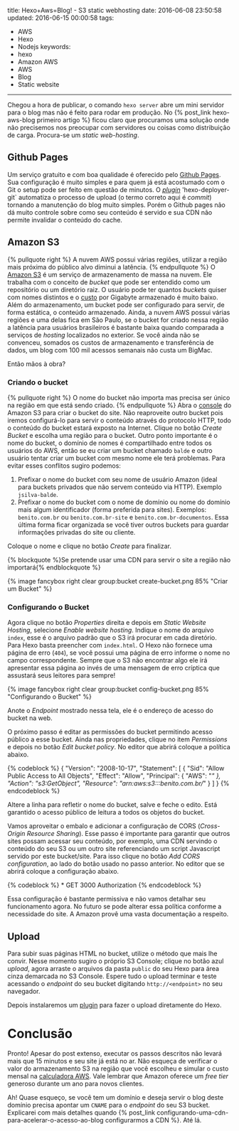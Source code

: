 title: Hexo+Aws=Blog! - S3 static webhosting
date: 2016-06-08 23:50:58
updated: 2016-06-15 00:00:58
tags: 
   - AWS
   - Hexo
   - Nodejs
keywords:
   - hexo
   - Amazon AWS
   - AWS
   - Blog
   - Static website
---
Chegou a hora de publicar, o comando `hexo server` abre um mini servidor para o blog mas não é feito para rodar em produção. No {% post_link hexo-aws-blog primeiro artigo %} ficou claro que procuramos uma solução onde não precisemos nos preocupar com servidores ou coisas como distribuição de carga. Procura-se um *static web-hosting*.
<!-- more -->
## Github Pages
Um serviço gratuito e com boa qualidade é oferecido pelo [Github Pages][gh]. Sua configuração é muito simples e para quem já está acostumado com o Git o setup pode ser feito em questão de minutos. O *[plugin][hdg]* 'hexo-deployer-git` automatiza o processo de upload (o termo correto aqui é *commit*) tornando a manutenção do blog muito simples. Porém o Github pages não dá muito controle sobre como seu conteúdo é servido e sua CDN não permite invalidar o conteúdo do cache.

## Amazon S3
{% pullquote right %}
A nuvem AWS possui várias regiões, utilizar a região mais próxima do público alvo diminui a latência.
{% endpullquote %}
O [Amazon S3][s3] é um serviço de armazenamento de massa na nuvem. Ele trabalha com o conceito de *bucket* que pode ser entendido como um repositório ou um diretório raiz. O usuário pode ter quantos *buckets* quiser com nomes distintos e o [custo][s3c] por Gigabyte armazenado é muito baixo. Além do armazenamento, um bucket pode ser configurado para servir, de forma estática, o conteúdo armazenado. Ainda, a nuvem AWS possui várias regiões e uma delas fica em São Paulo, se o bucket for criado nessa região a latência para usuários brasileiros é bastante baixa quando comparada a serviços de *hosting* localizados no exterior. Se você ainda não se convenceu, somados os custos de armazenamento e transferência de dados, um blog com 100 mil acessos semanais não custa um BigMac.


Então mãos à obra?

### Criando o bucket
{% pullquote right %}
O nome do bucket não importa mas precisa ser único na região em que está sendo criado.
{% endpullquote %}
Abra o [console][s3con] do Amazon S3 para criar o bucket do site. Não reaproveite outro bucket pois iremos configurá-lo para servir o conteúdo através do protocolo HTTP, todo o conteúdo do bucket estará exposto na Internet. Clique no botão *Create Bucket* e escolha uma região para o bucket. Outro ponto importante é o nome do bucket, o domínio de nomes é compartilhado entre todos os usuários do AWS, então se eu criar um bucket chamado `balde` e outro usuário tentar criar um bucket com mesmo nome ele terá problemas. Para evitar esses conflitos sugiro podemos:

1. Prefixar o nome do bucket com seu nome de usuário Amazon (ideal para buckets privados que não servem conteúdo via HTTP). Exemplo `jsilva-balde`.
2. Prefixar o nome do bucket com o nome de domínio ou nome do domínio mais algum identificador (forma preferida para sites). Exemplos: `benito.com.br` ou `benito.com.br-site` e `benito.com.br-documentos`. Essa última forma ficar organizada se você tiver outros buckets para guardar informações privadas do site ou cliente.

Coloque o nome e clique no botão *Create* para finalizar.

{% blockquote %}Se pretende usar uma CDN para servir o site a região não importará{% endblockquote %}

{% image fancybox right clear group:bucket create-bucket.png  85% "Criar um Bucket" %}

### Configurando o Bucket
Agora clique no botão *Properties* direita e depois em *Static Website Hosting*, selecione *Enable website hosting*. Indique o nome do arquivo `index`, esse é o arquivo padrão que o S3 irá procurar em cada diretório. Para Hexo basta preencher com `index.html`. O Hexo não fornece uma página de erro (`404`), se você possui uma página de erro informe o nome no campo correspondente. Sempre que o S3 não encontrar algo ele irá apresentar essa página ao invés de uma mensagem de erro críptica que assustará seus leitores para sempre!

{% image fancybox right clear group:bucket config-bucket.png  85% "Configurando o Bucket" %}

Anote o *Endpoint* mostrado nessa tela, ele é o endereço de acesso do bucket na web.

O próximo passo é editar as permissões do bucket permitindo acesso público a esse bucket. Ainda nas propriedades, clique no item *Permissions* e depois no botão *Edit bucket policy*. No editor que abrirá coloque a política abaixo.

{% codeblock %}
{
	"Version": "2008-10-17",
	"Statement": [
		{
			"Sid": "Allow Public Access to All Objects",
			"Effect": "Allow",
			"Principal": {
				"AWS": "*"
			},
			"Action": "s3:GetObject",
			"Resource": "arn:aws:s3:::benito.com.br/*"
		}
	]
}
{% endcodeblock %}

Altere a linha para refletir o nome do bucket, salve e feche o edito. Está garantido o acesso público de leitura a todos os objetos do bucket.

Vamos aproveitar o embalo e adicionar a configuração de CORS (*Cross-Origin Resource Sharing*). Esse passo é importante para garantir que outros sites possam acessar seu conteúdo, por exemplo, uma CDN servindo o conteúdo do seu S3 ou um outro site referenciando um script Javascript servido por este bucket/site. Para isso clique no botão *Add CORS configuration*, ao lado do botão usado no passo anterior. No editor que se abrirá coloque a configuração abaixo.

{% codeblock %}
<CORSConfiguration>
    <CORSRule>
        <AllowedOrigin>*</AllowedOrigin>
        <AllowedMethod>GET</AllowedMethod>
        <MaxAgeSeconds>3000</MaxAgeSeconds>
        <AllowedHeader>Authorization</AllowedHeader>
    </CORSRule>
</CORSConfiguration>
{% endcodeblock %}

Essa configuração é bastante permissiva e não vamos detalhar seu funcionamento agora. No futuro se pode alterar essa política conforme a necessidade do site. A Amazon provê uma vasta documentação a respeito.

## Upload

Para subir suas páginas HTML no bucket, utilize o método que mais lhe convir. Nesse momento sugiro o próprio S3 Console; clique no botão azul *upload*, agora arraste o arquivos da pasta `public` do seu Hexo para área cinza demarcada no S3 Console. Espere tudo o upload terminar e teste acessando o *endpoint* do seu bucket digitando `http://<endpoint>` no seu navegador.

Depois instalaremos um [plugin][plg] para fazer o upload diretamente do Hexo.

# Conclusão

Pronto! Apesar do post extenso, executar os passos descritos não levará mais que 15 minutos e seu site já está no ar. Não esqueça de verificar o valor do armazenamento S3 na região que você escolheu e simular o custo mensal na [calculadora AWS][awscalc]. Vale lembrar que Amazon oferece um *free tier* generoso durante um ano para novos clientes.

Ah! Quase esqueço, se você tem um domínio e deseja servir o blog deste domínio precisa apontar um `CNAME` para o *endpoint* do seu S3 bucket. Explicarei com mais detalhes quando {% post_link configurando-uma-cdn-para-acelerar-o-acesso-ao-blog configurarmos a CDN %}. Até lá.

[gh]: https://pages.github.com
[hdg]: https://hexo.io/docs/deployment.html
[s3]: https://aws.amazon.com/s3/
[s3c]: https://aws.amazon.com/s3/pricing/
[s3con]: https://console.aws.amazon.com/s3/home
[plg]: https://www.npmjs.com/package/hexo-deployer-s3-cloudfront "hexo-deployer-s3-cloudfront"
[awscalc]: https://calculator.s3.amazonaws.com/index.html "calculadora de custos AWS"